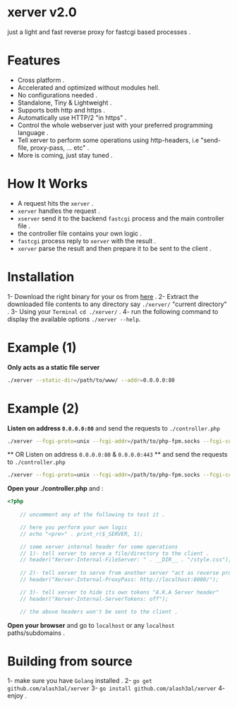xerver v2.0
============
just a light and fast reverse proxy for fastcgi based processes .

Features
============
* Cross platform .  
* Accelerated and optimized without modules hell.  
* No configurations needed .  
* Standalone, Tiny & Lightweight .  
* Supports both http and https .  
* Automatically use HTTP/2 "in https" .  
* Control the whole webserver just with your preferred programming language .  
* Tell xerver to perform some operations  using http-headers, i.e "send-file, proxy-pass, ... etc" .  
* More is coming, just stay tuned .

How It Works 
=============
* A request hits the `xerver` .  
* `xerver` handles the request .  
* `xserver` send it to the backend `fastcgi` process and the main controller file .  
* the controller file contains your own logic .    
* `fastcgi` process reply to `xerver` with the result . 
* `xerver` parse the result and then prepare it to be sent to the client .  

Installation
==============
1-	Download the right binary for your os from [here](https://github.com/alash3al/xerver/releases/tag/v2.0) .
2- Extract the downloaded file contents to any directory say `./xerver/` "current directory" .
3- Using your `Terminal` `cd ./xerver/` .
4- run the following command to display the available options `./xerver --help`.

Example (1)
==============
**Only acts as a static file server** 
```bash
./xerver --static-dir=/path/to/www/ --addr=0.0.0.0:80
```

Example (2)
==============
**Listen on address `0.0.0.0:80`** and send the requests to `./controller.php`  
```bash
./xerver --fcgi-proto=unix --fcgi-addr=/path/to/php-fpm.socks --fcgi-controller=./controller.php --http-addr=:80
```
** OR Listen on address `0.0.0.0:80` & ``0.0.0.0:443`` ** and send the requests to `./controller.php` 
```bash
./xerver --fcgi-proto=unix --fcgi-addr=/path/to/php-fpm.socks --fcgi-controller=./controller.php --http-addr=:80 --https-addr=:443 --https-cert=./cert.pem --https-key=./key.pem
```

**Open your ./controller.php** and :
```php
<?php
	
	// uncomment any of the following to test it .

	// here you perform your own logic
	// echo "<pre>" . print_r($_SERVER, 1);

	// some xerver internal header for some operations
	// 1)- tell xerver to serve a file/directory to the client .
	// header("Xerver-Internal-FileServer: " . __DIR__ . "/style.css");
	
	// 2)- tell xerver to serve from another server "act as reverse proxy" .
	// header("Xerver-Internal-ProxyPass: http://localhost:8080/");

	// 3)- tell xerver to hide its own tokens "A.K.A Server header"
	// header("Xerver-Internal-ServerTokens: off");

	// the above headers won't be sent to the client .
```

**Open your browser** and go to `localhost` or any `localhost` paths/subdomains .  


Building from source
==================
1- make sure you have `Golang` installed .
2- `go get github.com/alash3al/xerver`
3- `go install github.com/alash3al/xerver`
4- enjoy .
